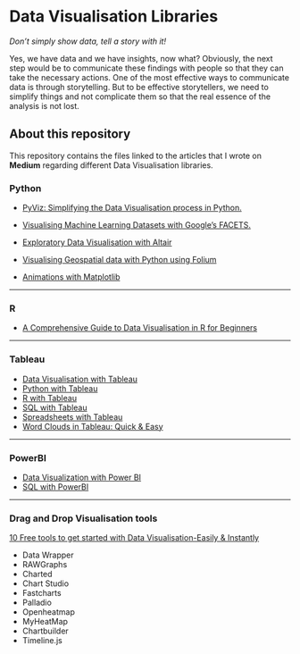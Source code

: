 # Data Visualisation Libraries

*Don’t simply show data, tell a story with it!*

Yes, we have data and we have insights, now what? Obviously, the next step would be to communicate these findings with people so that they can take the necessary actions. One of the most effective ways to communicate data is through storytelling. But to be effective storytellers, we need to simplify things and not complicate them so that the real essence of the analysis is not lost.

## About this repository 
This repository contains the files linked to the articles that I wrote on **Medium** regarding different Data Visualisation libraries.

### Python
* [PyViz: Simplifying the Data Visualisation process in Python.](https://towardsdatascience.com/pyviz-simplifying-the-data-visualisation-process-in-python-1b6d2cb728f1)

* [Visualising Machine Learning Datasets with Google’s  FACETS.](https://towardsdatascience.com/visualising-machine-learning-datasets-with-googles-facets-462d923251b3)

* [Exploratory Data Visualisation with Altair](https://medium.com/analytics-vidhya/exploratory-data-visualisation-with-altair-b8d85494795c)

* [Visualising Geospatial data with Python using Folium](https://medium.com/datadriveninvestor/visualising-geospatial-data-with-python-d3b1c519f31)
  
* [Animations with Matplotlib](https://towardsdatascience.com/animations-with-matplotlib-d96375c5442c)
 
---

### R
* [A Comprehensive Guide to Data Visualisation in R for Beginners](https://towardsdatascience.com/a-guide-to-data-visualisation-in-r-for-beginners-ef6d41a34174)

---

### Tableau

* [Data Visualisation with Tableau](https://medium.com/@parulnith/data-visualisation-with-tableau-150f99a39bba)
* [Python with Tableau](https://lnkd.in/fKjCwqT)
* [R with Tableau](https://lnkd.in/fduEeat)
* [SQL with Tableau](https://www.datacamp.com/community/tutorials/sql-tableau)   
* [Spreadsheets with Tableau](https://www.datacamp.com/community/tutorials/spreadsheets-tableau)
* [Word Clouds in Tableau: Quick & Easy](https://towardsdatascience.com/word-clouds-in-tableau-quick-easy-e71519cf507a)
---

### PowerBI
* [Data Visualization with Power BI](https://www.datacamp.com/community/tutorials/data-visualisation-powerbi)
* [SQL with PowerBI](https://www.datacamp.com/community/tutorials/sql-with-powerbi)
---

### Drag and Drop Visualisation tools
[10 Free tools to get started with Data Visualisation-Easily & Instantly](https://towardsdatascience.com/10-free-tools-to-instantly-get-started-with-data-visualisation-d7fadb5f6dce)
 * Data Wrapper
 * RAWGraphs
 * Charted
 * Chart Studio
 * Fastcharts
 * Palladio
 * Openheatmap
 * MyHeatMap
 * Chartbuilder
 * Timeline.js


